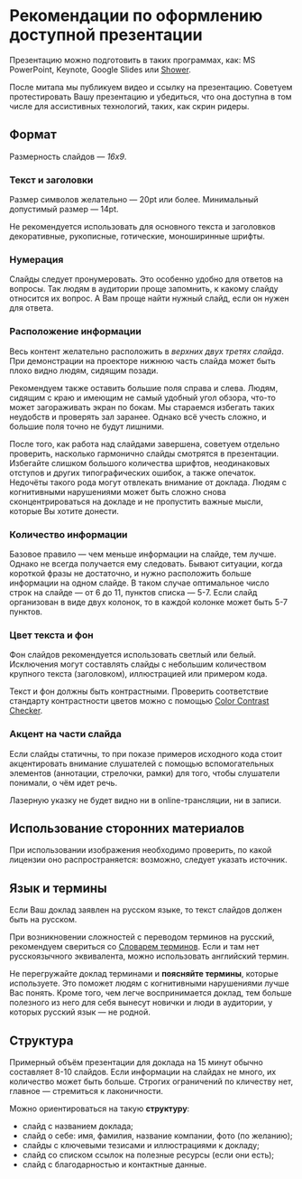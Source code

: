 # Рекомендации по оформлению доступной презентации

Презентацию можно подготовить в таких программах, как: MS PowerPoint, Keynote, Google Slides или [Shower](https://github.com/shower/shower).

После митапа мы публикуем видео и ссылку на презентацию. Советуем протестировать Вашу презентацию и убедиться, что она доступна в том числе для ассистивных технологий, таких, как скрин ридеры.

## Формат

Размерность слайдов — *16х9*.

### Текст и заголовки

Размер символов желательно — 20pt или более. Минимальный допустимый размер — 14pt.

Не рекомендуется использовать для основного текста и заголовков декоративные, рукописные, готические, моноширинные шрифты.

### Нумерация

Слайды следует пронумеровать. Это особенно удобно для ответов на вопросы. Так людям в аудитории проще запомнить, к какому слайду относится их вопрос. А Вам проще найти нужный слайд, если он нужен для ответа.

### Расположение информации

Весь контент желательно расположить в *верхних двух третях слайда*. При демонстрации на проекторе нижнюю часть слайда может быть плохо видно людям, сидящим позади.

Рекомендуем также оставить большие поля справа и слева. Людям, сидящим с краю и имеющим не самый удобный угол обзора, что-то может загораживать экран по бокам. Мы стараемся избегать таких неудобств и проверять зал заранее. Однако всё учесть сложно, и большие поля точно не будут лишними.

После того, как работа над слайдами завершена, советуем отдельно проверить, насколько гармонично слайды смотрятся в презентации. Избегайте слишком большого количества шрифтов, неодинаковых отступов и других типографических ошибок, а также опечаток. Недочёты такого рода могут отвлекать внимание от доклада. Людям с когнитивными нарушениями может быть сложно снова сконцентрироваться на докладе и не пропустить важные мысли, которые Вы хотите донести. 

### Количество информации

Базовое правило — чем меньше информации на слайде, тем лучше.<br>
Однако не всегда получается ему следовать. Бывают ситуации, когда короткой фразы не достаточно, и нужно расположить больше информации на одном слайде. В таком случае оптимальное число строк на слайде — от 6 до 11, пунктов списка — 5-7. Если слайд организован в виде двух колонок, то в каждой колонке может быть 5-7 пунктов.

### Цвет текста и фон

Фон слайдов рекомендуется использовать светлый или белый. Исключения могут составлять слайды с небольшим количеством крупного текста (заголовком), иллюстрацией или примером кода. 

Текст и фон должны быть контрастными. Проверить соответствие стандарту контрастности цветов можно с помощью [Color Contrast Checker](https://webaim.org/resources/contrastchecker/).

### Акцент на части слайда

Если слайды статичны, то при показе примеров исходного кода стоит акцентировать внимание слушателей с помощью вспомогательных элементов (аннотации, стрелочки, рамки) для того, чтобы слушатели понимали, о чём идет речь. 

Лазерную указку не будет видно ни в online-трансляции, ни в записи.

## Использование сторонних материалов

При использовании изображения необходимо проверить, по какой лицензии оно распространяется: возможно, следует указать источник.

## Язык и термины

Если Ваш доклад заявлен на русском языке, то текст слайдов должен быть на русском.

При возникновении сложностей с переводом терминов на русский, рекомендуем свериться со [Cловарем терминов](https://github.com/web-standards-ru/dictionary). Если и там нет русскоязычного эквивалента, можно использовать английский термин.

Не перегружайте доклад терминами и **поясняйте термины**, которые используете. Это поможет людям с когнитивными нарушениями лучше Вас понять. Кроме того, чем легче воспринимается доклад, тем больше полезного из него для себя вынесут новички и люди в аудитории, у которых русский язык — не родной.

## Структура

Примерный объём презентации для доклада на 15 минут обычно составляет 8-10 слайдов. Если информации на слайдах не много, их количество может быть больше. Строгих ограничений по кличеству нет, главное — стремиться к лаконичности.

Можно ориентироваться на такую **структуру**:

* слайд с названием доклада;
* слайд о себе: имя, фамилия, название компании, фото (по желанию);
* слайды с ключевыми тезисами и иллюстрациями к докладу;
* слайд со списком ссылок на полезные ресурсы (если они есть);
* слайд с благодарностью и контактные данные.
